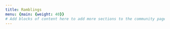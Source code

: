 ```yaml
---
title: Ramblings
menu: {main: {weight: 40}}
# Add blocks of content here to add more sections to the community page
---
```

